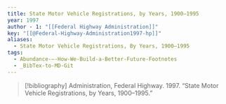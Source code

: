 ```yaml
---
title: State Motor Vehicle Registrations, by Years, 1900–1995
year: 1997
author - 1: "[[Federal Highway Administration]]"
key: "[[@Federal-Highway-Administration1997-hp]]"
aliases:
  - State Motor Vehicle Registrations, By Years, 1900–1995
tags:
  - Abundance-–-How-We-Build-a-Better-Future-Footnotes
  - _BibTex-to-MD-Git
---
```


> [!bibliography]
> Administration, Federal Highway. 1997. “State Motor Vehicle Registrations, by Years, 1900–1995.”